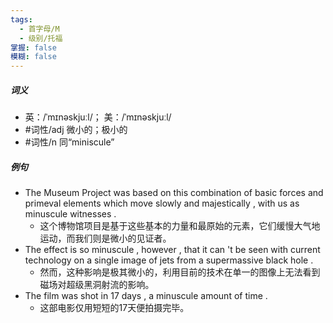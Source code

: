 ```yaml
---
tags:
  - 首字母/M
  - 级别/托福
掌握: false
模糊: false
---
```

##### 词义
- 英：/ˈmɪnəskjuːl/； 美：/ˈmɪnəskjuːl/
- #词性/adj  微小的；极小的
- #词性/n  同“miniscule”
##### 例句
- The Museum Project was based on this combination of basic forces and primeval elements which move slowly and majestically , with us as minuscule witnesses .
	- 这个博物馆项目是基于这些基本的力量和最原始的元素，它们缓慢大气地运动，而我们则是微小的见证者。
- The effect is so minuscule , however , that it can 't be seen with current technology on a single image of jets from a supermassive black hole .
	- 然而，这种影响是极其微小的，利用目前的技术在单一的图像上无法看到磁场对超级黑洞射流的影响。
- The film was shot in 17 days , a minuscule amount of time .
	- 这部电影仅用短短的17天便拍摄完毕。
